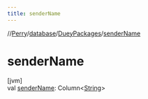 ```yaml
---
title: senderName
---
```

//[Perry](../../../index.html)/[database](../index.html)/[DueyPackages](index.html)/[senderName](sender-name.html)



# senderName



[jvm]\
val [senderName](sender-name.html): Column&lt;[String](https://kotlinlang.org/api/latest/jvm/stdlib/kotlin/-string/index.html)&gt;




